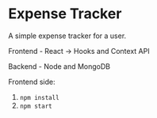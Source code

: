 # Expense Tracker

A simple expense tracker for a user.

Frontend - React -> Hooks and Context API

Backend - Node and MongoDB

Frontend side:

1. `npm install`
2. `npm start`
